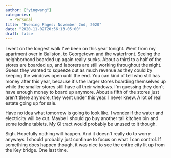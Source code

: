 ```yaml
---
author: ["yingwang"]
categories:
  - Personal
title: "Evening Pages: November 2nd, 2020"
date: "2020-11-02T20:56:13-05:00"
draft: false
---
```


I went on the longest walk I've been on this year tonight. Went from my
apartment over in Ballston, to Georgetown and the waterfront. Seeing the
neighborhood boarded up again really sucks. About a third to a half of the
stores are boarded up, and laborers are still working throughout the night.
Guess they wanted to squeeze out as much revenue as they could by keeping the
windows open until the end. You can kind of tell who still has money after this
year, because it's the larger stores boarding themselves up while the smaller
stores still have all their windows. I'm guessing they don't have enough money
to board up anymore. About a fifth of the stores just aren't there anymore, they
went under this year. I never knew. A lot of real estate going up for sale.

Have no idea what tomorrow is going to look like. I wonder if the water and
electricity will be cut. Maybe I should go buy another tall kitchen bin and some
iodine tablets. My GI tract would probably be unused to it though.

Sigh. Hopefully nothing will happen. And it doesn't really do to worry anyways.
I should probably just continue to focus on what I can control. If something
does happen though, it was nice to see the entire city lit up from the Key
bridge. One last time.
